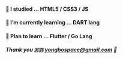 #### 🎸 I studied ... HTML5 / CSS3 / JS

#### 🌱 I’m currently learning ... DART lang

#### 🎺 Plan to learn ... Flutter / Go Lang 

##### Thank you 🇰🇷 yongbospace@gmail.com 📨
<!--
**yongbospace/yongbospace** is a ✨ _special_ ✨ repository because its `README.md` (this file) appears on your GitHub profile.

Here are some ideas to get you started:

- 🔭 I’m currently working on ...
- 🌱 I’m currently learning ...
- 👯 I’m looking to collaborate on ...
- 🤔 I’m looking for help with ...
- 💬 Ask me about ...
- 📫 How to reach me: ...
- 😄 Pronouns: ...
- ⚡ Fun fact: ...
-->

